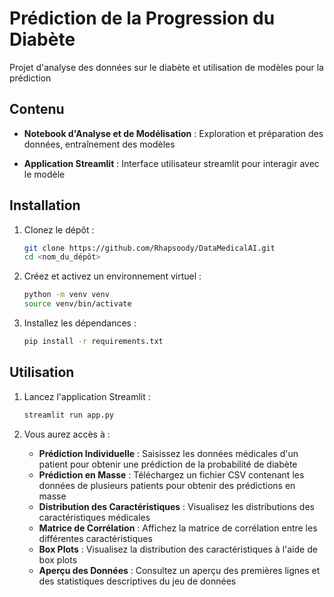 # Prédiction de la Progression du Diabète

Projet d'analyse des données sur le diabète et utilisation de modèles pour la prédiction

## Contenu 

- **Notebook d'Analyse et de Modélisation** : Exploration et préparation des données, entraînement des modèles 

- **Application Streamlit** : Interface utilisateur streamlit pour interagir avec le modèle

## Installation

1. Clonez le dépôt :
    ```bash
    git clone https://github.com/Rhapsoody/DataMedicalAI.git
    cd <nom_du_dépôt>
    ```

2. Créez et activez un environnement virtuel :
    ```bash
    python -m venv venv
    source venv/bin/activate  
    ```

3. Installez les dépendances :
    ```bash
    pip install -r requirements.txt
    ```

## Utilisation

1. Lancez l'application Streamlit :
    ```bash
    streamlit run app.py
    ```

2. Vous aurez accès à :
    - **Prédiction Individuelle** : Saisissez les données médicales d'un patient pour obtenir une prédiction de la probabilité de diabète
    - **Prédiction en Masse** : Téléchargez un fichier CSV contenant les données de plusieurs patients pour obtenir des prédictions en masse
    - **Distribution des Caractéristiques** : Visualisez les distributions des caractéristiques médicales
    - **Matrice de Corrélation** : Affichez la matrice de corrélation entre les différentes caractéristiques
    - **Box Plots** : Visualisez la distribution des caractéristiques à l'aide de box plots
    - **Aperçu des Données** : Consultez un aperçu des premières lignes et des statistiques descriptives du jeu de données
